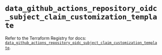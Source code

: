 # `data_github_actions_repository_oidc_subject_claim_customization_template`

Refer to the Terraform Registry for docs: [`data_github_actions_repository_oidc_subject_claim_customization_template`](https://registry.terraform.io/providers/integrations/github/6.6.0/docs/data-sources/actions_repository_oidc_subject_claim_customization_template).
